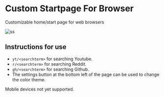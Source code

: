 # Custom Startpage For Browser

Customizable home/start page for web browsers

![ss](https://user-images.githubusercontent.com/75056416/224541339-06f1563f-5d67-4133-bc0c-8a2fa7e63815.png)

## Instructions for use
* `yt/<searchterm>` for searching Youtube.
* `r/<searchterm>` for searching Reddit.
* `gh/<searchterm>` for searching Github.
* The settings button at the bottom left of the page can be used to change the color theme.

Mobile devices not yet supported.
